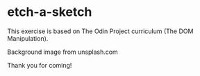 # etch-a-sketch

This exercise is based on The Odin Project curriculum (The DOM Manipulation).

Background image from unsplash.com

Thank you for coming!
